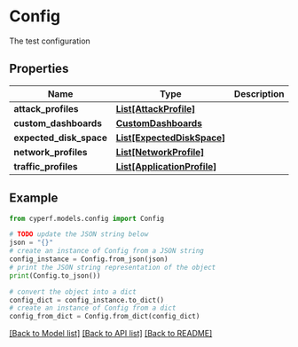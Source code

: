 # Config

The test configuration

## Properties

Name | Type | Description | Notes
------------ | ------------- | ------------- | -------------
**attack_profiles** | [**List[AttackProfile]**](AttackProfile.md) |  | 
**custom_dashboards** | [**CustomDashboards**](CustomDashboards.md) |  | 
**expected_disk_space** | [**List[ExpectedDiskSpace]**](ExpectedDiskSpace.md) |  | 
**network_profiles** | [**List[NetworkProfile]**](NetworkProfile.md) |  | 
**traffic_profiles** | [**List[ApplicationProfile]**](ApplicationProfile.md) |  | 

## Example

```python
from cyperf.models.config import Config

# TODO update the JSON string below
json = "{}"
# create an instance of Config from a JSON string
config_instance = Config.from_json(json)
# print the JSON string representation of the object
print(Config.to_json())

# convert the object into a dict
config_dict = config_instance.to_dict()
# create an instance of Config from a dict
config_from_dict = Config.from_dict(config_dict)
```
[[Back to Model list]](../README.md#documentation-for-models) [[Back to API list]](../README.md#documentation-for-api-endpoints) [[Back to README]](../README.md)


